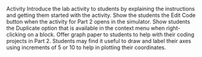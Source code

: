 Activity
Introduce the lab activity to students by explaining the instructions and getting them started with the activity.
Show the students the Edit Code button when the activity for Part 2 opens in the simulator.
Show students the Duplicate option that is available in the context menu when right-clicking on a block.
Offer graph paper to students to help with their coding projects in Part 2. Students may find it useful to draw and label their axes using increments of 5 or 10 to help in plotting their coordinates.

